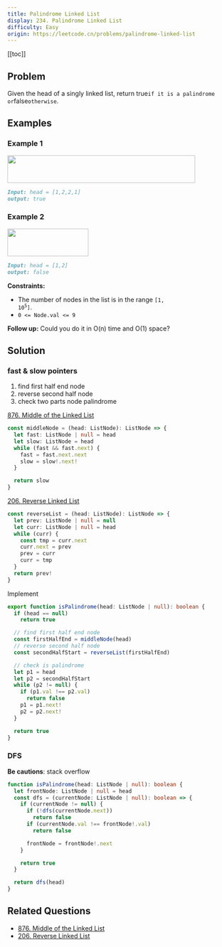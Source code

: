 ```yaml
---
title: Palindrome Linked List
display: 234. Palindrome Linked List
difficulty: Easy
origin: https://leetcode.cn/problems/palindrome-linked-list
---
```


[[toc]]

## Problem

Given the head of a singly linked list, return true`if it is a palindrome or`false`otherwise`.

## Examples

### Example 1

<img alt="" src="https://assets.leetcode.com/uploads/2021/03/03/pal1linked-list.jpg" style="width: 422px; height: 62px;" />

```md
Input: head = [1,2,2,1]
output: true
```

### Example 2

<img alt="" src="https://assets.leetcode.com/uploads/2021/03/03/pal2linked-list.jpg" style="width: 182px; height: 62px;" />

```md
Input: head = [1,2]
output: false
```

**Constraints:**

- The number of nodes in the list is in the range <code>[1, 10<sup>5</sup>]</code>.
- `0 <= Node.val <= 9`

**Follow up:** Could you do it in O(n) time and O(1) space?

## Solution

### fast & slow pointers

1. find first half end node
2. reverse second half node
3. check two parts node palindrome

[876. Middle of the Linked List](/structures/linked-list/876)

```ts
const middleNode = (head: ListNode): ListNode => {
  let fast: ListNode | null = head
  let slow: ListNode = head
  while (fast && fast.next) {
    fast = fast.next.next
    slow = slow!.next!
  }

  return slow
}
```

[206. Reverse Linked List](/structures/linked-list/206)

```ts
const reverseList = (head: ListNode): ListNode => {
  let prev: ListNode | null = null
  let curr: ListNode | null = head
  while (curr) {
    const tmp = curr.next
    curr.next = prev
    prev = curr
    curr = tmp
  }
  return prev!
}
```

Implement

```ts
export function isPalindrome(head: ListNode | null): boolean {
  if (head == null)
    return true

  // find first half end node
  const firstHalfEnd = middleNode(head)
  // reverse second half node
  const secondHalfStart = reverseList(firstHalfEnd)

  // check is palindrome
  let p1 = head
  let p2 = secondHalfStart
  while (p2 != null) {
    if (p1.val !== p2.val)
      return false
    p1 = p1.next!
    p2 = p2.next!
  }

  return true
}
```

### DFS

**Be cautions**: stack overflow

```ts
function isPalindrome(head: ListNode | null): boolean {
  let frontNode: ListNode | null = head
  const dfs = (currentNode: ListNode | null): boolean => {
    if (currentNode != null) {
      if (!dfs(currentNode.next))
        return false
      if (currentNode.val !== frontNode!.val)
        return false

      frontNode = frontNode!.next
    }

    return true
  }

  return dfs(head)
}
```


## Related Questions

- [876. Middle of the Linked List](/structures/linked-list/876)
- [206. Reverse Linked List](/structures/linked-list/206)
